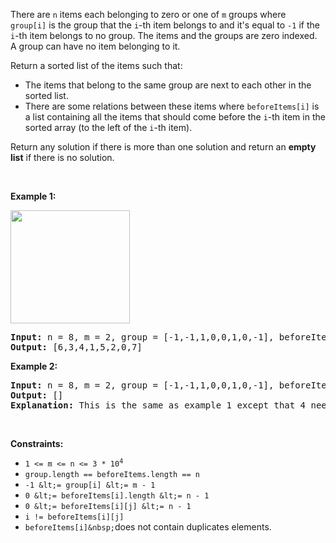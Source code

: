 There are&nbsp;`` n ``&nbsp;items each&nbsp;belonging to zero or one of&nbsp;`` m ``&nbsp;groups where `` group[i] ``&nbsp;is the group that the `` i ``-th item belongs to and it's equal to `` -1 ``&nbsp;if the `` i ``-th item belongs to no group. The items and the groups are zero indexed. A group can have no item belonging to it.

Return a sorted list of the items such that:

*   The items that belong to the same group are next to each other in the sorted list.
*   There are some&nbsp;relations&nbsp;between these items where&nbsp;`` beforeItems[i] ``&nbsp;is a list containing all the items that should come before the&nbsp;`` i ``-th item in the sorted array (to the left of the&nbsp;`` i ``-th item).

Return any solution if there is more than one solution and return an __empty list__&nbsp;if there is no solution.

&nbsp;

__Example 1:__

<strong><img alt="" src="https://assets.leetcode.com/uploads/2019/09/11/1359_ex1.png" style="width: 191px; height: 181px;"/></strong>

<pre>
<strong>Input:</strong> n = 8, m = 2, group = [-1,-1,1,0,0,1,0,-1], beforeItems = [[],[6],[5],[6],[3,6],[],[],[]]
<strong>Output:</strong> [6,3,4,1,5,2,0,7]
</pre>

__Example 2:__

<pre>
<strong>Input:</strong> n = 8, m = 2, group = [-1,-1,1,0,0,1,0,-1], beforeItems = [[],[6],[5],[6],[3],[],[4],[]]
<strong>Output:</strong> []
<strong>Explanation:</strong>&nbsp;This is the same as example 1 except that 4 needs to be before 6 in the sorted list.
</pre>

&nbsp;

__Constraints:__

*   <code>1 &lt;= m &lt;= n &lt;= 3 * 10<sup>4</sup></code>
*   `` group.length == beforeItems.length == n ``
*   `` -1 &lt;= group[i] &lt;= m - 1 ``
*   `` 0 &lt;= beforeItems[i].length &lt;= n - 1 ``
*   `` 0 &lt;= beforeItems[i][j] &lt;= n - 1 ``
*   `` i != beforeItems[i][j] ``
*   `` beforeItems[i]&nbsp; ``does not contain&nbsp;duplicates elements.